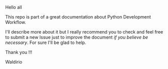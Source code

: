 Hello all

This repo is part of a great documentation about Python Development Workflow.

I'll describe more about it but I really recommend you to check and feel free to submit a new Issue just to improve the document *if you believe be necessary*. For sure I'll be glad to help.

Thank you !!!

Waldirio
